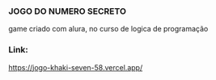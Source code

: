 ### JOGO DO NUMERO SECRETO
game criado com alura, no curso de logica de programação

### Link:
https://jogo-khaki-seven-58.vercel.app/
